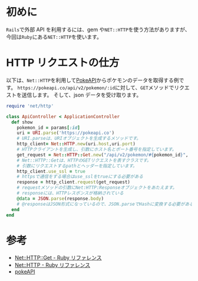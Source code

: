 <!--
title:   【Rails】外部APIを使う方法
tags:    HTTP,Rails,Responce,api
id:      9c146f46db180e9469d2
private: false
-->


# 初めに

`Rails`で外部 API を利用するには、gem や`NET::HTTP`を使う方法がありますが、今回は`Ruby`にある`NET::HTTP`を使います。

# HTTP リクエストの仕方

以下は、`Net::HTTP`を利用して[PokeAPI](https://pokeapi.co/)からポケモンのデータを取得する例です。
`https://pokeapi.co/api/v2/pokemon/:id`に対して、`GET`メソッドでリクエストを送信します。
そして、json データを受け取ります。

```ruby:api_controller.rb
require 'net/http'

class ApiController < ApplicationController
  def show
    pokemon_id = params[:id]
    uri = URI.parse('https://pokeapi.co')
    # URI.parseは、URIオブジェクトを生成するメソッドです。
    http_client= Net::HTTP.new(uri.host,uri.port)
    # HTTPクライアントを生成し、引数にホスト名とポート番号を指定しています。
    get_request = Net::HTTP::Get.new("/api/v2/pokemon/#{pokemon_id}", 'Content-Type' => 'application/json')
    # Net::HTTP::Getは、HTTPのGETリクエストを表すクラスです。
    # 引数にリクエストするpathとヘッダーを指定しています。
    http_client.use_ssl = true
    # httpsで通信をする場合はuse_sslをtrueにする必要がある
    response = http_client.request(get_request)
    # requestメソッドの引数にNet:HTTP:Responseオブジェクトをあたえます。
    # responseには、HTTPレスポンスが格納されている
    @data = JSON.parse(response.body)
    # @responseはJSON形式になっているので、JSON.parseでHashに変換する必要がある
  end
end

```

# 参考

- [Net::HTTP::Get - Ruby リファレンス](https://docs.ruby-lang.org/ja/latest/class/Net=3a=3aHTTP=3a=3aGet.html)
- [Net::HTTP - Ruby リファレンス](https://docs.ruby-lang.org/ja/latest/class/Net=3a=3aHTTP.html)
- [pokeAPI](https://pokeapi.co/docs/v2)
